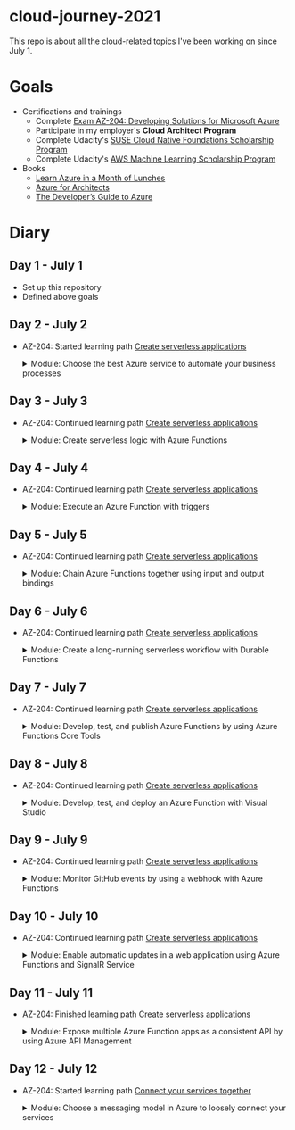 # cloud-journey-2021
This repo is about all the cloud-related topics I've been working on since July 1.

# Goals
- Certifications and trainings
  - Complete [Exam AZ-204: Developing Solutions for Microsoft Azure](https://docs.microsoft.com/en-us/learn/certifications/exams/az-204)
  - Participate in my employer's __Cloud Architect Program__
  - Complete Udacity's [SUSE Cloud Native Foundations Scholarship Program](https://www.udacity.com/scholarships/suse-cloud-native-foundations-scholarship)
  - Complete Udacity's [AWS Machine Learning Scholarship Program](https://www.udacity.com/scholarships/aws-machine-learning-scholarship-program)
- Books
  - [Learn Azure in a Month of Lunches](https://azure.microsoft.com/en-us/resources/learn-azure-in-a-month-of-lunches/)
  - [Azure for Architects](https://azure.microsoft.com/en-us/resources/azure-for-architects/)
  - [
The Developer’s Guide to Azure
](https://azure.microsoft.com/en-us/campaigns/developer-guide/)

# Diary
## Day 1 - July 1
- Set up this repository
- Defined above goals

## Day 2 - July 2
- AZ-204: Started learning path [Create serverless applications](https://docs.microsoft.com/en-us/learn/paths/create-serverless-applications/)
    <details>
    <summary>Module: Choose the best Azure service to automate your business processes</summary>

  - Learned about different Azure technology options (Logic Apps, Microsoft Power Automate, WebJobs, Azure Functions)
  - All four technologies can
    - accept inputs
    - can run actions
    - can include conditions
    - can produce outputs
    - can be triggered based on a schedule or by an external event
  - [How to choose a service](https://docs.microsoft.com/en-us/learn/modules/choose-azure-service-to-integrate-and-automate-business-processes/3-analyze-the-decision-criteria)
  ![How to choose a service](https://docs.microsoft.com/en-us/learn/modules/choose-azure-service-to-integrate-and-automate-business-processes/media/3-service-choice-flow-diagram.png)
    </details>

## Day 3 - July 3
- AZ-204: Continued learning path [Create serverless applications](https://docs.microsoft.com/en-us/learn/paths/create-serverless-applications/)
    <details>
    <summary>Module: Create serverless logic with Azure Functions</summary>

  - Learned about the benefits and drawbacks of serverless compute solutions
    - \+ no need to provision VM servers
    - \+ stateless logic
    - \+ event driven
    - \- execution time
    - \- execution frequency
  - Created a function app in Azure Portal
  ![function app](screenshots/day3_function.png)
    </details>

## Day 4 - July 4
- AZ-204: Continued learning path [Create serverless applications](https://docs.microsoft.com/en-us/learn/paths/create-serverless-applications/)
    <details>
    <summary>Module: Execute an Azure Function with triggers</summary>

  - Learned about triggers for Azure Functions
    - Types of triggers
      - Timer
      - HTTP
      - Blob
      - Queue
      - Azure Cosmos DB
      - Event Hub
    - [CRON expression](https://github.com/atifaziz/NCrontab) for a timer trigger
  - Created a function app with a timer trigger in Azure Portal
  ![function app](screenshots/day4_timertrigger.png)
  - Created a function app with a blob trigger in Azure Portal
  ![function app](screenshots/day4_blobtrigger.png)
    </details>

## Day 5 - July 5
- AZ-204: Continued learning path [Create serverless applications](https://docs.microsoft.com/en-us/learn/paths/create-serverless-applications/)
    <details>
    <summary>Module: Chain Azure Functions together using input and output bindings</summary>

  - Learned about input and output bindings
  - Created a function app with an http trigger and a cosmos db input binding in Azure Portal
  ![function app](screenshots/day5_httptrigger_cosmosdbbinding.png)
  </details>

## Day 6 - July 6
- AZ-204: Continued learning path [Create serverless applications](https://docs.microsoft.com/en-us/learn/paths/create-serverless-applications/)
    <details>
    <summary>Module: Create a long-running serverless workflow with Durable Functions</summary>

  - Learned about the different types of durable functions
    - Client functions
    - Orchestrator functions
    - Activity functions
  - Learned about the different applications patterns
    - Function chaining
    - Fan out/fan in
    - Async HTTP APIs
    - Monitor
    - Human interaction
  - Created a durable function
  ![durable function](screenshots/day6_durablefunction.png)
</details>

## Day 7 - July 7
- AZ-204: Continued learning path [Create serverless applications](https://docs.microsoft.com/en-us/learn/paths/create-serverless-applications/)
    <details>
    <summary>Module: Develop, test, and publish Azure Functions by using Azure Functions Core Tools</summary>

  - Learned how to create Azure Functions locally and publish it to Azure
    - func init
    - func new
    - func start
    - func azure functionapp publish <app_name>
  ![func](screenshots/day7_func.png)
</details>

## Day 8 - July 8
- AZ-204: Continued learning path [Create serverless applications](https://docs.microsoft.com/en-us/learn/paths/create-serverless-applications/)
    <details>
    <summary>Module: Develop, test, and deploy an Azure Function with Visual Studio</summary>

  - Learned how to create Azure Functions in Visual Studio 2019
    - Installed _ASP.NET and web development_ and _Azure development_ workloads
    - Created Function App in VS 2019
    - Tested it locally
    - Deployed it to Azure
    - Ran local unit tests
  ![func](screenshots/day8_vs.png)
  ![func](screenshots/day8_vs_publish.png)
  ![func](screenshots/day8_vs_unittests.png)
</details>

## Day 9 - July 9
- AZ-204: Continued learning path [Create serverless applications](https://docs.microsoft.com/en-us/learn/paths/create-serverless-applications/)
    <details>
    <summary>Module: Monitor GitHub events by using a webhook with Azure Functions</summary>

  - Learned how to create a webhook to receive data from GitHub
    - Webhooks settings in GitHub
    - Securing the webhook with a secret
    - Extracting values from the webhook request
  ![func](screenshots/day9_webhook.png)
</details>

## Day 10 - July 10
- AZ-204: Continued learning path [Create serverless applications](https://docs.microsoft.com/en-us/learn/paths/create-serverless-applications/)
    <details>
    <summary>Module: Enable automatic updates in a web application using Azure Functions and SignalR Service</summary>

  - Learned how to use an efficient web application architecture
    - communication between server and client only happens when data has changed
    - Use Cosmos DB trigger to detect data change
    - improve response time
</details>

## Day 11 - July 11
- AZ-204: Finished learning path [Create serverless applications](https://docs.microsoft.com/en-us/learn/paths/create-serverless-applications/)
    <details>
    <summary>Module: Expose multiple Azure Function apps as a consistent API by using Azure API Management</summary>

  - Learned how to expose an Azure Function as an API to Azure API Management
    - from the Function
    - from API Management
  - Learned about the benefits of using Azure API Management
    - Client apps are coupled to the exposed API, not the backend. This allows us to update the backend without impacting the client app.
    - We can make our APIs consistent, e.g. by transforming XML to JSON.
    - Enforce security requirements with policies
  ![func](screenshots/day11_apim.png)
</details>

## Day 12 - July 12
- AZ-204: Started learning path [Connect your services together
](https://docs.microsoft.com/en-us/learn/paths/connect-your-services-together/)
    <details>
    <summary>Module: Choose a messaging model in Azure to loosely connect your services</summary>

  - Learned about communication strategies
    - Messages
      - contains raw data
      - contains the data itself, not a reference
      - the sender expects the receiver to process the message in a certain way
    - Events
      - publisher and receiver
      - broadcast communications
      - lightweight notification
      - can have 0,n receivers
      - "fan out"
  - Learned about different messaging models
    - Storage queue
    - Event Grid
    - Event Hubs
    - Service Bus
</details>
